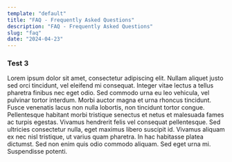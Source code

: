 ```yaml
---
template: "default"
title: "FAQ - Frequently Asked Questions"
description: "FAQ - Frequently Asked Questions"
slug: "faq"
date: "2024-04-23"
---
```


### Test 3

Lorem ipsum dolor sit amet, consectetur adipiscing elit. Nullam aliquet justo sed orci tincidunt, vel eleifend mi consequat. Integer vitae lectus a tellus pharetra finibus nec eget odio. Sed commodo urna eu leo vehicula, vel pulvinar tortor interdum. Morbi auctor magna et urna rhoncus tincidunt. Fusce venenatis lacus non nulla lobortis, non tincidunt tortor congue. Pellentesque habitant morbi tristique senectus et netus et malesuada fames ac turpis egestas. Vivamus hendrerit felis vel consequat pellentesque. Sed ultricies consectetur nulla, eget maximus libero suscipit id. Vivamus aliquam ex nec nisl tristique, ut varius quam pharetra. In hac habitasse platea dictumst. Sed non enim quis odio commodo aliquam. Sed eget urna mi. Suspendisse potenti.